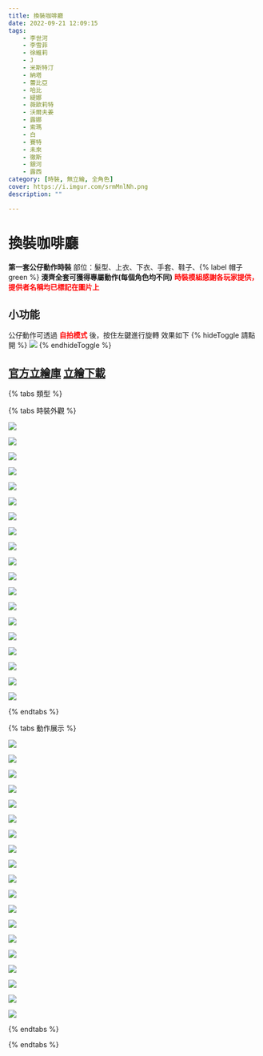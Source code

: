 ```yaml
---
title: 換裝咖啡廳
date: 2022-09-21 12:09:15
tags:
    - 李世河
    - 李雪菲
    - 徐維莉
    - J
    - 米斯特汀
    - 納塔
    - 蕾比亞
    - 哈比
    - 緹娜
    - 薇歐莉特
    - 沃爾夫姜
    - 露娜
    - 索瑪
    - 白
    - 賽特
    - 未來
    - 徹斯
    - 銀河
    - 露西
category: [時裝, 無立繪, 全角色]
cover: https://i.imgur.com/srmMnlNh.png
description: ""

---
```

# 換裝咖啡廳

**第一套公仔動作時裝**
部位：髮型、上衣、下衣、手套、鞋子、{% label 帽子 green %}
**湊齊全套可獲得專屬動作(每個角色均不同)**
**<font color=#f00>時裝模組感謝各玩家提供，提供者名稱均已標記在圖片上</font>**

## 小功能
公仔動作可透過 **<font color=#f00>自拍模式</font>** 後，按住左鍵進行旋轉
效果如下
{% hideToggle 請點開 %}
![](https://imgur.com/AZ0w8CJ.gif)
{% endhideToggle %}

[官方立繪庫](https://closers.nexon.com/Pds/FanSiteKit)
[立繪下載](https://closers.vod.nexoncdn.co.kr/site/fansitekit/Closers_FansiteKit_InWonderLand_210302_objaqz.zip)
---

{% tabs 類型 %}
<!-- tab 時裝外觀-->
{% tabs 時裝外觀 %}
<!-- tab 李世河(Seha)-->
[![](https://i.imgur.com/yfol18ph.png)](https://i.imgur.com/yfol18p.png)
<!-- endtab -->
<!-- tab 李雪菲(Seulbi)-->
[![](https://i.imgur.com/srmMnlNh.png)](https://i.imgur.com/srmMnlN.png)
<!-- endtab -->
<!-- tab 徐維莉(Yuri)-->
[![](https://i.imgur.com/o2ZS18fh.png)](https://i.imgur.com/o2ZS18f.png)
<!-- endtab -->
<!-- tab J-->
[![](https://i.imgur.com/wWdZGWQh.png)](https://i.imgur.com/wWdZGWQ.png)
<!-- endtab -->
<!-- tab 米斯特汀(Tein)-->
[![](https://i.imgur.com/fTuTo21h.png)](https://i.imgur.com/fTuTo21.png)
<!-- endtab -->
<!-- tab 納塔(Nata)-->
[![](https://i.imgur.com/gD7eX0Gh.png)](https://i.imgur.com/gD7eX0G.png)
<!-- endtab -->
<!-- tab 蕾比雅(Levia)-->
[![](https://i.imgur.com/C0rjDpkh.png)](https://i.imgur.com/C0rjDpk.png)
<!-- endtab -->
<!-- tab 哈比(Harpy)-->
[![](https://i.imgur.com/pz7xmuGh.png)](https://i.imgur.com/pz7xmuG.png)
<!-- endtab -->
<!-- tab 緹娜(Tina)-->
[![](https://i.imgur.com/v2YuvEMh.png)](https://i.imgur.com/v2YuvEM.png)
<!-- endtab -->
<!-- tab 薇歐莉特(Violet)-->
[![](https://i.imgur.com/mURnUa7h.png)](https://i.imgur.com/mURnUa7.png)
<!-- endtab -->
<!-- tab 沃爾夫姜(Wolfgang)-->
[![](https://i.imgur.com/PV3nRD7h.png)](https://i.imgur.com/PV3nRD7.png)
<!-- endtab -->
<!-- tab 露娜(Luna)-->
[![](https://i.imgur.com/QyivYnch.png)](https://i.imgur.com/QyivYnc.png)
<!-- endtab -->
<!-- tab 索瑪(Soma)-->
[![](https://i.imgur.com/G7aJuEyh.png)](https://i.imgur.com/G7aJuEy.png)
<!-- endtab -->
<!-- tab 白(Bai)-->
[![](https://i.imgur.com/7SLFFifh.png)](https://i.imgur.com/7SLFFif.png)
<!-- endtab -->
<!-- tab 賽特(Seth)-->
[![](https://i.imgur.com/9bEH139h.png)](https://i.imgur.com/9bEH139.png)
<!-- endtab -->
<!-- tab 未來(Mirae)-->
[![](https://i.imgur.com/J3Qoz4xh.png)](https://i.imgur.com/J3Qoz4x.png)
<!-- endtab -->
<!-- tab 徹斯(Chulsoo)-->
[![](https://i.imgur.com/ap9SRs3h.png)](https://i.imgur.com/ap9SRs3.png)
<!-- endtab -->
<!-- tab 銀河(Eunha)-->
[![](https://i.imgur.com/5QwJxEsh.png)](https://i.imgur.com/5QwJxEs.png)
<!-- endtab -->
<!-- tab 露西(Lucy)-->
[![](https://i.imgur.com/gAR2MINh.png)](https://i.imgur.com/gAR2MIN.png)
<!-- endtab -->
{% endtabs %}
<!-- endtab -->

<!-- tab 動作展示-->
{% tabs 動作展示 %}
<!-- tab 李世河(Seha)-->
[![](https://i.imgur.com/SMDokOYh.png)](https://i.imgur.com/SMDokOY.png)
<!-- endtab -->
<!-- tab 李雪菲(Seulbi)-->
[![](https://i.imgur.com/6OCGDRRh.png)](https://i.imgur.com/6OCGDRR.png)
<!-- endtab -->
<!-- tab 徐維莉(Yuri)-->
[![](https://i.imgur.com/DFwUHpxh.png)](https://i.imgur.com/DFwUHpx.png)
<!-- endtab -->
<!-- tab J-->
[![](https://i.imgur.com/C376DToh.png)](https://i.imgur.com/C376DTo.png)
<!-- endtab -->
<!-- tab 米斯特汀(Tein)-->
[![](https://i.imgur.com/RDF1ULQh.png)](https://i.imgur.com/RDF1ULQ.png)
<!-- endtab -->
<!-- tab 納塔(Nata)-->
[![](https://i.imgur.com/oewA2zmh.png)](https://i.imgur.com/oewA2zm.png)
<!-- endtab -->
<!-- tab 蕾比雅(Levia)-->
[![](https://i.imgur.com/EQZiTWoh.png)](https://i.imgur.com/EQZiTWo.png)
<!-- endtab -->
<!-- tab 哈比(Harpy)-->
[![](https://i.imgur.com/pxGWtvch.png)](https://i.imgur.com/pxGWtvc.png)
<!-- endtab -->
<!-- tab 緹娜(Tina)-->
[![](https://i.imgur.com/9IFlZf3h.png)](https://i.imgur.com/9IFlZf3.png)
<!-- endtab -->
<!-- tab 薇歐莉特(Violet)-->
[![](https://i.imgur.com/VbZ4lpth.png)](https://i.imgur.com/VbZ4lpt.png)
<!-- endtab -->
<!-- tab 沃爾夫姜(Wolfgang)-->
[![](https://i.imgur.com/RrUGFTah.png)](https://i.imgur.com/RrUGFTa.png)
<!-- endtab -->
<!-- tab 露娜(Luna)-->
[![](https://i.imgur.com/9pE6sWAh.png)](https://i.imgur.com/9pE6sWA.png)
<!-- endtab -->
<!-- tab 索瑪(Soma)-->
[![](https://i.imgur.com/G7aJuEyh.png)](https://i.imgur.com/G7aJuEy.png)
<!-- endtab -->
<!-- tab 白(Bai)-->
[![](https://i.imgur.com/7SLFFifh.png)](https://i.imgur.com/7SLFFif.png)
<!-- endtab -->
<!-- tab 賽特(Seth)-->
[![](https://i.imgur.com/35GATVjh.png)](https://i.imgur.com/35GATVj.png)
<!-- endtab -->
<!-- tab 未來(Mirae)-->
[![](https://i.imgur.com/STO3PWIh.png)](https://i.imgur.com/STO3PWI.png)
<!-- endtab -->
<!-- tab 徹斯(Chulsoo)-->
[![](https://i.imgur.com/Hu69q0jh.png)](https://i.imgur.com/Hu69q0j.png)
<!-- endtab -->
<!-- tab 銀河(Eunha)-->
[![](https://i.imgur.com/wSVLph8h.png)](https://i.imgur.com/wSVLph8.png)
<!-- endtab -->
<!-- tab 露西(Lucy)-->
[![](https://i.imgur.com/yyoDZwBh.png)](https://i.imgur.com/yyoDZwB.png)
<!-- endtab -->
{% endtabs %}
<!-- endtab -->

{% endtabs %}
